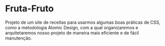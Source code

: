 # Fruta-Fruto
 Projeto de um site de receitas para usarmos algumas boas práticas de CSS, como a metodologia Atomic Design, com a qual organizaremos e arquitetaremos nosso projeto de maneira mais eficiente e de fácil manutenção.
